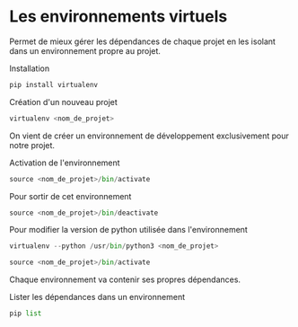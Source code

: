 # Les environnements virtuels

Permet de mieux gérer les dépendances de chaque projet en les isolant dans un environnement propre au projet.

Installation

```Python
pip install virtualenv
```

Création d'un nouveau projet

```Python
virtualenv <nom_de_projet>
```

On vient de créer un environnement de développement exclusivement pour notre projet.

Activation de l'environnement

```Python
source <nom_de_projet>/bin/activate
```

Pour sortir de cet environnement 

```Python
source <nom_de_projet>/bin/deactivate
```

Pour modifier la version de python utilisée dans l'environnement 

```Python
virtualenv --python /usr/bin/python3 <nom_de_projet>

source <nom_de_projet>/bin/activate
```

Chaque environnement va contenir ses propres dépendances.

Lister les dépendances dans un environnement  

```Python
pip list
```
